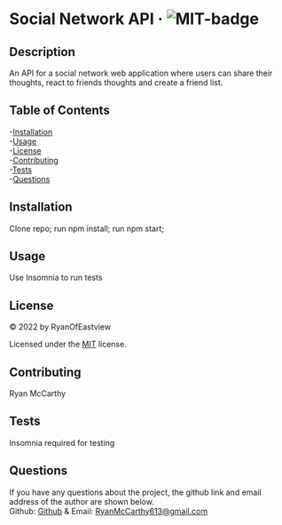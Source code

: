 
# Social Network API · ![MIT-badge](https://img.shields.io/badge/License-MIT-green.svg)
                  

## Description       
An API for a social network web application where users can share their thoughts, react to friends thoughts and create a friend list.         

## Table of Contents               
-[Installation](#installation)          
-[Usage](#usage)          
-[License](#license)          
-[Contributing](#contributing)          
-[Tests](#tests)        
-[Questions](#questions)        

## Installation         
Clone repo; run npm install; run npm start;                

## Usage         
Use Insomnia to run tests

## License         
&copy; 2022 by RyanOfEastview         
 
Licensed under the 
[MIT](https://choosealicense.com/licenses/mit/) 
license.
         

## Contributing         
Ryan McCarthy         

## Tests         
Insomnia required for testing

## Questions         
If you have any questions about the project, 
the github link and email address of the author are shown below.                   
Github: [Github](https://github.com/RyanOfEastview) 
& Email: [RyanMcCarthy613@gmail.com](mailto:RyanMcCarthy613@gmail.com)
